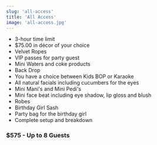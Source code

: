 ```yaml
---
slug: 'all-access'
title: 'All Access'
image: 'all-access.jpg'
---
```


* 3-hour time limit
* $75.00 in décor of your choice
* Velvet Ropes
* VIP passes for party guest
* Mini Waters and coke products
* Back Drop
* You have a choice between Kids BOP or Karaoke
* All natural facials including cucumbers for the eyes
* Mini Mani's and Mini Pedi's
* Mini face beat including eye shadow, lip gloss and blush
* Robes
* Birthday Girl Sash
* Party bag for the birthday girl
* Complete setup and breakdown
  
### $575 - Up to 8 Guests